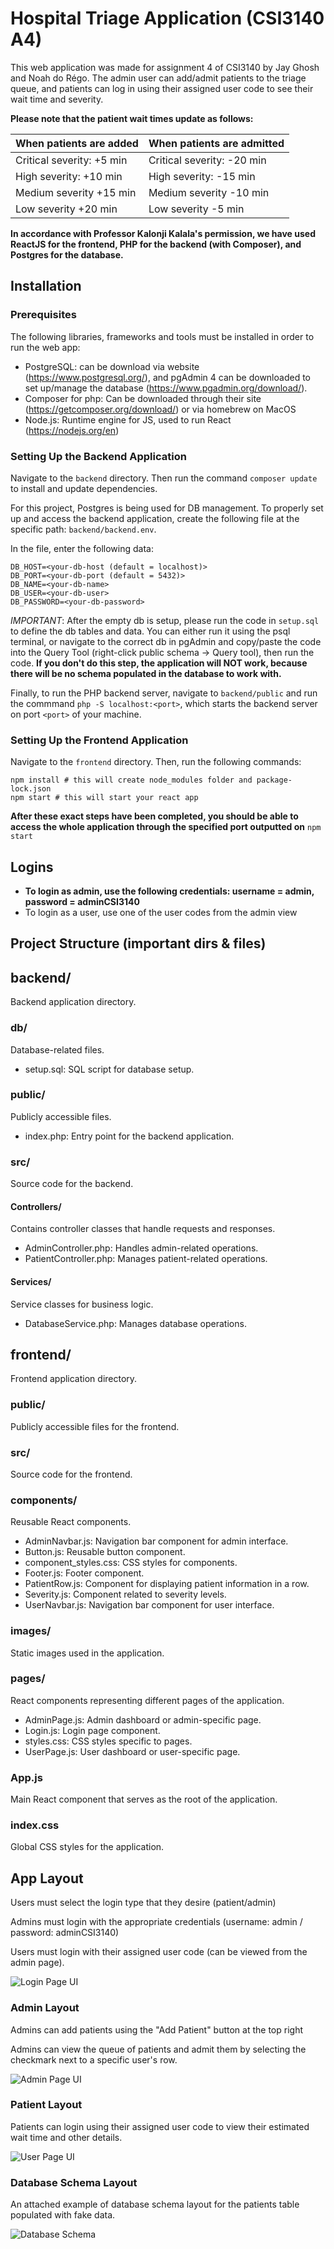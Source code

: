 # Hospital Triage Application (CSI3140 A4)

This web application was made for assignment 4 of CSI3140 by Jay Ghosh and Noah do Régo. The admin user can add/admit patients to the triage queue,
and patients can log in using their assigned user code to see their wait time and severity. 

**Please note that the patient wait times update as follows:**

| When patients are added   | When patients are admitted |
| ------------------------- | -------------------------- |
| Critical severity: +5 min | Critical severity: -20 min |
| High severity: +10 min    | High severity: -15 min     |
| Medium severity +15 min   | Medium severity -10 min    |
| Low severity +20 min      | Low severity -5 min        |

**In accordance with Professor Kalonji Kalala's permission, we have used ReactJS for the frontend, PHP for the backend (with Composer), and Postgres for the database.**

## Installation

### Prerequisites

The following libraries, frameworks and tools must be installed in order to run the web app:

- PostgreSQL: can be download via website (https://www.postgresql.org/), and pgAdmin 4 can be downloaded to set up/manage the database (https://www.pgadmin.org/download/).
- Composer for php: Can be downloaded through their site (https://getcomposer.org/download/) or via homebrew on MacOS
- Node.js: Runtime engine for JS, used to run React (https://nodejs.org/en)

### Setting Up the Backend Application

Navigate to the `backend` directory. Then run the command `composer update` to install and update dependencies.

For this project, Postgres is being used for DB management. To properly set up and access the backend application, create the following file at the specific path: `backend/backend.env`.

In the file, enter the following data:

```env
DB_HOST=<your-db-host (default = localhost)>
DB_PORT=<your-db-port (default = 5432)>
DB_NAME=<your-db-name>
DB_USER=<your-db-user>
DB_PASSWORD=<your-db-password>
```

*IMPORTANT*: After the empty db is setup, please run the code in `setup.sql` to define the db tables and data. You can either run it using the psql terminal, or navigate to the correct db in pgAdmin
and copy/paste the code into the Query Tool (right-click public schema -> Query tool), then run the code. **If you don't do this step, the application will NOT work, because there will be no schema populated in the database to work with.**

Finally, to run the PHP backend server, navigate to `backend/public` and run the commmand `php -S localhost:<port>`, which starts the backend server on port `<port>` of your machine.

### Setting Up the Frontend Application

Navigate to the `frontend` directory. Then, run the following commands:

```
npm install # this will create node_modules folder and package-lock.json
npm start # this will start your react app
```

**After these exact steps have been completed, you should be able to access the whole application through the specified port outputted on** `npm start`

## Logins

- **To login as admin, use the following credentials: username = admin, password = adminCSI3140**
- To login as a user, use one of the user codes from the admin view

## Project Structure (important dirs & files)
## backend/
Backend application directory.

### db/
Database-related files.
- setup.sql: SQL script for database setup.

### public/
Publicly accessible files.
- index.php: Entry point for the backend application.

### src/
Source code for the backend.

#### Controllers/
Contains controller classes that handle requests and responses.
- AdminController.php: Handles admin-related operations.
- PatientController.php: Manages patient-related operations.

#### Services/
Service classes for business logic.
- DatabaseService.php: Manages database operations.

## frontend/
Frontend application directory.

### public/
Publicly accessible files for the frontend.

### src/
Source code for the frontend.

### components/
Reusable React components.
- AdminNavbar.js: Navigation bar component for admin interface.
- Button.js: Reusable button component.
- component_styles.css: CSS styles for components.
- Footer.js: Footer component.
- PatientRow.js: Component for displaying patient information in a row.
- Severity.js: Component related to severity levels.
- UserNavbar.js: Navigation bar component for user interface.

### images/
Static images used in the application.

### pages/
React components representing different pages of the application.
- AdminPage.js: Admin dashboard or admin-specific page.
- Login.js: Login page component.
- styles.css: CSS styles specific to pages.
- UserPage.js: User dashboard or user-specific page.

### App.js
Main React component that serves as the root of the application.

### index.css
Global CSS styles for the application.

## App Layout

Users must select the login type that they desire (patient/admin)

Admins must login with the appropriate credentials (username: admin / password: adminCSI3140)

Users must login with their assigned user code (can be viewed from the admin page).

![Login Page UI](./frontend/src/images/login.png)

### Admin Layout

Admins can add patients using the "Add Patient" button at the top right

Admins can view the queue of patients and admit them by selecting the checkmark next to a specific user's row.

![Admin Page UI](./frontend/src/images/adminpage.png)

### Patient Layout

Patients can login using their assigned user code to view their estimated wait time and other details.

![User Page UI](./frontend/src/images/userpage.png)

### Database Schema Layout

An attached example of database schema layout for the patients table populated with fake data.

![Database Schema](./frontend/src/images/database_schema.png)


